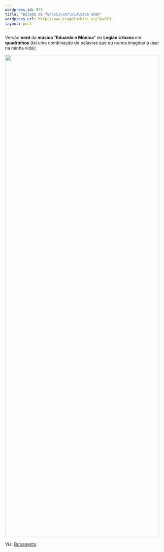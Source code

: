 ```yaml
--- 
wordpress_id: 979
title: "Balada da fun\xC3\xA7\xC3\xA3o amar"
wordpress_url: http://www.tiagoluchini.eu/?p=979
layout: post
---
```

Versão <strong>nerd</strong> da <strong>música </strong>"<strong>Eduardo e Mônica</strong>" do <strong>Legião Urbana</strong> em <strong>quadrinhos</strong> (taí uma combinação de palavras que eu nunca imaginaria usar na minha vida):

<img class="alignnone size-full wp-image-980" title="nerdson15-06-08" src="http://www.tiagoluchini.eu/wp-content/uploads/2008/06/nerdson15-06-08.jpg" alt="" width="500" height="1560" />

Via: <a href="http://bobagento.com/eduardo-e-monica-versao-lambda-lambda-lambda/" target="_blank">Bobagento</a>
